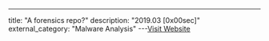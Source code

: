 ---
title: "A forensics repo?"
description: "2019.03 [0x00sec]"
external_category: "Malware Analysis"
---[Visit Website](https://0x00sec.org/t/a-forensics-repo/12157/)

